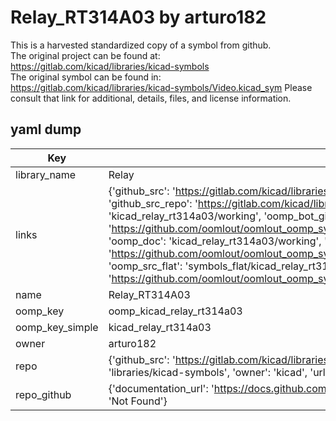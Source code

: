 # Relay_RT314A03 by arturo182  
This is a harvested standardized copy of a symbol from github.  
The original project can be found at:  
https://gitlab.com/kicad/libraries/kicad-symbols  
The original symbol can be found in:
https://gitlab.com/kicad/libraries/kicad-symbols/Video.kicad_sym
Please consult that link for additional, details, files, and license information.  
## yaml dump  
| Key | Value |  
| --- | --- |  
| library_name | Relay |  
| links | {'github_src': 'https://gitlab.com/kicad/libraries/kicad-symbols/Video.kicad_sym', 'github_src_repo': 'https://gitlab.com/kicad/libraries/kicad-symbols', 'oomp_bot': 'kicad_relay_rt314a03/working', 'oomp_bot_github': 'https://github.com/oomlout/oomlout_oomp_symbol_bot/tree/main/kicad_relay_rt314a03/working', 'oomp_doc': 'kicad_relay_rt314a03/working', 'oomp_doc_github': 'https://github.com/oomlout/oomlout_oomp_symbol_doc/tree/main/kicad_relay_rt314a03/working', 'oomp_src_flat': 'symbols_flat/kicad_relay_rt314a03/working', 'oomp_src_flat_github': 'https://github.com/oomlout/oomlout_oomp_symbol_src/tree/main/kicad_relay_rt314a03/working'} |  
| name | Relay_RT314A03 |  
| oomp_key | oomp_kicad_relay_rt314a03 |  
| oomp_key_simple | kicad_relay_rt314a03 |  
| owner | arturo182 |  
| repo | {'github_src': 'https://gitlab.com/kicad/libraries/kicad-symbols/Video.kicad_sym', 'name': 'libraries/kicad-symbols', 'owner': 'kicad', 'url': 'https://gitlab.com/kicad/libraries/kicad-symbols'} |  
| repo_github | {'documentation_url': 'https://docs.github.com/rest/repos/repos#get-a-repository', 'message': 'Not Found'} |  

